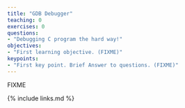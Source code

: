 ```yaml
---
title: "GDB Debugger"
teaching: 0
exercises: 0
questions:
- "Debugging C program the hard way!"
objectives:
- "First learning objective. (FIXME)"
keypoints:
- "First key point. Brief Answer to questions. (FIXME)"
---
```

FIXME

{% include links.md %}

